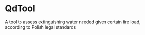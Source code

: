 # QdTool
A tool to assess extinguishing water needed given certain fire load, according to Polish legal standards
